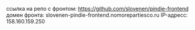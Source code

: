 ссылка на репо с фронтом: https://github.com/slovenen/pindie-frontend
домен фронта: slovenen-pindie-frontend.nomorepartiesco.ru
IP-адресс: 158.160.159.250